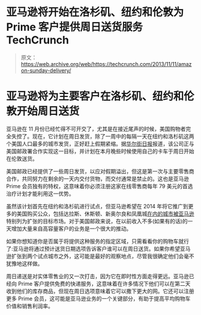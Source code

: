 # 亚马逊将开始在洛杉矶、纽约和伦敦为 Prime 客户提供周日送货服务 TechCrunch

> 原文：<https://web.archive.org/web/https://techcrunch.com/2013/11/11/amazon-sunday-delivery/>

# 亚马逊将为主要客户在洛杉矶、纽约和伦敦开始周日送货

亚马逊在 11 月份已经忙得不可开交了，尤其是在接近尾声的时候，美国购物者完全失控了。现在，它计划在周日发货，除了一周中的每隔一天在纽约和洛杉矶这两个美国人口最多的城市发货，正好赶上假期紧缩。据[华尔街日报](https://web.archive.org/web/20221206074619/http://online.wsj.com/news/article_email/SB10001424052702304868404579190091121691258-lMyQjAxMTAzMDEwMDExNDAyWj)报道，该公司正与美国邮政署​合作实现这一目标，并计划在本月晚些时候使用自己的卡车于周日开始在伦敦送货。

美国邮政已经提供了一些周日发货，以应对假期溢出，但这是第一次与主要零售商合作，共同努力在剩余的一天内交付货物，而交付通常是禁止的。这也是亚马逊 Prime 会员独有的特权，这意味着你必须注册这家在线零售商每年 79 美元的首选治疗计划才能利用这一优势。

虽然该计划首先在纽约和洛杉矶进行试点，但亚马逊希望在 2014 年将它推广到更多的美国购买公众，包括达拉斯、休斯顿、新奥尔良和凤凰城[在内的城市被亚马逊](https://web.archive.org/web/20221206074619/http://phx.corporate-ir.net/phoenix.zhtml?c=176060&p=irol-newsArticle&ID=1874602&highlight=)特别列为扩张的目标市场。对于美国邮政来说，在以前收入不多(如果有的话)的一天增加大量来自高容量客户的业务是一个很大的推动。

如果你想知道你是否属于将提供这种服务的指定区域，只需看看你的购物车就行了:亚马逊将通过预计送货日期选项告诉客户谁可以在周日送货。如果你希望亚马逊扩张到两个试点城市之外，这可能是最好的观察地点，尽管我很确定他们会毫不犹豫地这样做。

周日递送是对实体零售业的又一次打击，因为它在即时性方面走得更远。亚马逊已经向 Prime 客户提供免费的快递服务，这意味着在许多情况下他们可以在第二天收到他们的库存商品，但现在周日选项意味着它可以撒下更大的网。它还可以注册更多 Prime 会员，这可能是亚马逊业务的一个关键部分，有助于提高平均购物车价值和销售利润率。